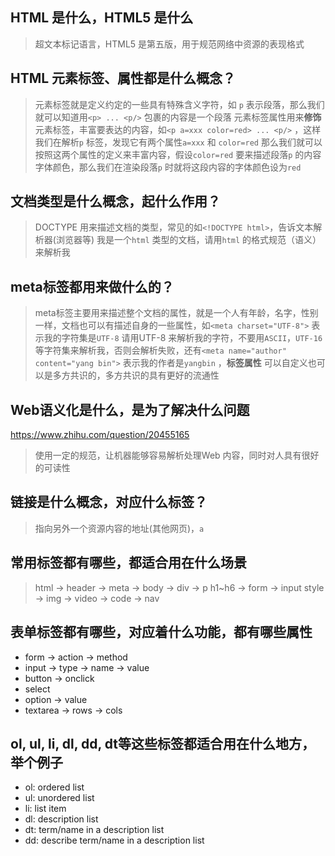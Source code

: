 ## HTML 是什么，HTML5 是什么
> 超文本标记语言，HTML5 是第五版，用于规范网络中资源的表现格式

## HTML 元素标签、属性都是什么概念？
> 元素标签就是定义约定的一些具有特殊含义字符，如 `p` 表示段落，那么我们就可以知道用`<p> ... <p/>` 包裹的内容是一个段落
> 元素标签属性用来**修饰**元素标签，丰富要表达的内容，如`<p a=xxx color=red> ... <p/>` ，这样我们在解析`p` 标签，发现它有两个属性`a=xxx` 和 `color=red` 那么我们就可以按照这两个属性的定义来丰富内容，假设`color=red` 要来描述段落`p` 的内容字体颜色，那么我们在渲染段落`p` 时就将这段内容的字体颜色设为`red`

## 文档类型是什么概念，起什么作用？
> DOCTYPE 用来描述文档的类型，常见的如`<!DOCTYPE html>`，告诉文本解析器(浏览器等) 我是一个`html` 类型的文档，请用`html` 的格式规范（语义）来解析我

## meta标签都用来做什么的？
> meta标签主要用来描述整个文档的属性，就是一个人有年龄，名字，性别一样，文档也可以有描述自身的一些属性，如`<meta charset="UTF-8">` 表示我的字符集是`UTF-8` 请用UTF-8 来解析我的字符，不要用`ASCII`，`UTF-16` 等字符集来解析我，否则会解析失败，还有`<meta name="author" content="yang bin">` 表示我的作者是`yangbin` ，**标签属性** 可以自定义也可以是多方共识的，多方共识的具有更好的流通性


## Web语义化是什么，是为了解决什么问题
https://www.zhihu.com/question/20455165
> 使用一定的规范，让机器能够容易解析处理Web 内容，同时对人具有很好的可读性

## 链接是什么概念，对应什么标签？
> 指向另外一个资源内容的地址(其他网页)，`a`

## 常用标签都有哪些，都适合用在什么场景
> html -> header -> meta -> body -> div -> p
> h1~h6 -> form -> input
> style -> img -> video -> code -> nav

## 表单标签都有哪些，对应着什么功能，都有哪些属性
- form  -> action -> method
- input -> type -> name -> value
- button -> onclick
- select
- option -> value
- textarea -> rows -> cols

## ol, ul, li, dl, dd, dt等这些标签都适合用在什么地方，举个例子
- ol: ordered list
- ul: unordered list
- li: list item
- dl: description list
- dt: term/name in a description list
- dd: describe term/name in a description list
